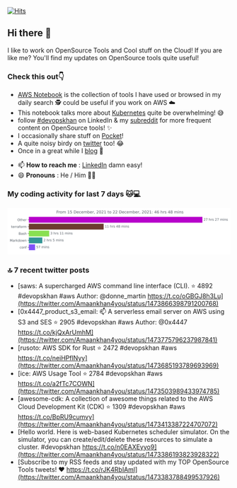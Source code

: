 [![Hits](https://hits.seeyoufarm.com/api/count/incr/badge.svg?url=https%3A%2F%2Fgithub.com%2Fakhan4u%2Fhit-counter&count_bg=%2379C83D&title_bg=%23555555&icon=&icon_color=%23E7E7E7&title=visits&edge_flat=false)](https://hits.seeyoufarm.com)

## Hi there 👋

I like to work on OpenSource Tools and Cool stuff on the Cloud! If you are like me? You'll find my updates on OpenSource tools quite useful!

### Check this out👇

* [AWS Notebook](https://histre.com/public/notebooks/dnllyanu/aws/) is the collection of tools I have used or browsed in my daily search 🕵️ could be useful if you work on AWS ☁️
* This notebook talks more about [Kubernetes](https://histre.com/public/notebooks/6uxdvo3y/kubernetes/) quite be overwhelming! 😅
* follow [#devopskhan](https://www.linkedin.com/feed/hashtag/devopskhan/) on LinkedIn & my [subreddit](https://www.reddit.com/r/devopskhan/) for more frequent content on OpenSource tools! ✨
* I occasionally share stuff on [Pocket](https://getpocket.com/@ej6g8d1dp2829A16a9Tf5d4T6bAMp3d8791rejDe86yem3bm4e14ex4fT4dluk29)!
* A quite noisy birdy on [twitter](https://twitter.com/Amaankhan4you) too! 😂
* Once in a great while I [blog](https://linuxparrot.com/) 😬


- 📫 **How to reach me** : [LinkedIn](https://www.linkedin.com/in/amaan-khan-linux-ninja) damn easy!
- 😄 **Pronouns** : He / Him 🤷‍♂️

### My coding activity for last 7 days 🐱💻

<img src="https://github.com/akhan4u/akhan4u/blob/main/images/stat.svg" alt="Amaan's Wakatime Activity!"/>

### 🔝 7 recent twitter posts
<!-- DEVDOJO:START -->
- [saws: A supercharged AWS command line interface &lpar;CLI&rpar;.
⭐️ 4892
#devopskhan #aws
Author: @donne_martin
https://t.co/oGBGJ8h3Lu](https://twitter.com/Amaankhan4you/status/1473866398791200768)
- [0x4447_product_s3_email: 📫 A serverless email server on AWS using S3 and SES
⭐️ 2905
#devopskhan #aws
Author: @0x4447
https://t.co/kjQxArUmhM](https://twitter.com/Amaankhan4you/status/1473775796237987841)
- [rusoto: AWS SDK for Rust
⭐️ 2472
#devopskhan #aws
https://t.co/neiHPflNyy](https://twitter.com/Amaankhan4you/status/1473685193789693969)
- [ice: AWS Usage Tool
⭐️ 2784
#devopskhan #aws
https://t.co/a2fTc7COWN](https://twitter.com/Amaankhan4you/status/1473503989433974785)
- [awesome-cdk: A collection of awesome things related to the AWS Cloud Development Kit &lpar;CDK&rpar;
⭐️ 1309
#devopskhan #aws
https://t.co/BpRU9cumvy](https://twitter.com/Amaankhan4you/status/1473413387224707072)
- [Hello world. Here is web-based Kubernetes scheduler simulator. On the simulator, you can create/edit/delete these resources to simulate a cluster. #devopskhan https://t.co/n0EAXEyyo9](https://twitter.com/Amaankhan4you/status/1473386193823928322)
- [Subscribe to my RSS feeds and stay updated with my TOP OpenSource Tools tweets! ❤️ 
https://t.co/rJK4RbIAml](https://twitter.com/Amaankhan4you/status/1473383788499537926)
<!-- DEVDOJO:END -->

<!-- ![Amaan's GitHub stats](https://github-readme-stats.vercel.app/api?username=akhan4u&count_private=true&show_icons=true&hide=contribs) -->
